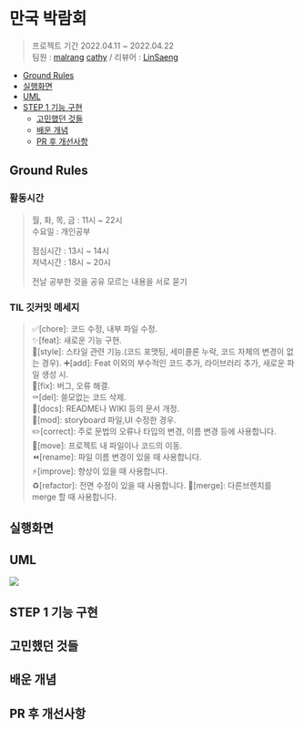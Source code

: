 # 만국 박람회
> 프로젝트 기간 2022.04.11 ~ 2022.04.22  
팀원 : [malrang](https://github.com/kinggoguma) [cathy](https://github.com/cathy171/ios-exposition-universelle) / 리뷰어 : [LinSaeng](https://github.com/jungseungyeo)

- [Ground Rules](#ground-rules)
- [실행화면](#실행화면)
- [UML](#uml)
- [STEP 1 기능 구현](#step-1-기능-구현)
    + [고민했던 것들](#고민했던-것들)
    + [배운 개념](#배운-개념)
    + [PR 후 개선사항](#pr-후-개선사항)

## Ground Rules
### 활동시간
>월, 화, 목, 금 : 11시 ~ 22시   
수요일 : 개인공부  
>
>점심시간 : 13시 ~ 14시  
저녁시간 : 18시 ~ 20시  
>
>전날 공부한 것을 공유
모르는 내용을 서로 묻기

### TIL 깃커밋 메세지
>✅[chore]: 코드 수정, 내부 파일 수정.  
✨[feat]: 새로운 기능 구현.  
📐[style]: 스타일 관련 기능.(코드 포맷팅, 세미콜론 누락, 코드 자체의 변경이 없는 경우). 
➕[add]: Feat 이외의 부수적인 코드 추가, 라이브러리 추가, 새로운 파일 생성 시.  
🔨[fix]: 버그, 오류 해결.  
⚰️[del]: 쓸모없는 코드 삭제.  
📝[docs]: README나 WIKI 등의 문서 개정.  
💄[mod]: storyboard 파일,UI 수정한 경우.  
✏️[correct]: 주로 문법의 오류나 타입의 변경, 이름 변경 등에 사용합니다.  
🚚[move]: 프로젝트 내 파일이나 코드의 이동.  
⏪️[rename]: 파일 이름 변경이 있을 때 사용합니다.  
⚡️[improve]: 향상이 있을 때 사용합니다.  
♻️[refactor]: 전면 수정이 있을 때 사용합니다. 
🔀[merge]: 다른브렌치를 merge 할 때 사용합니다.  

## 실행화면

## UML
![](https://i.imgur.com/WY8K5pY.png)

## STEP 1 기능 구현

## 고민했던 것들

## 배운 개념

## PR 후 개선사항
